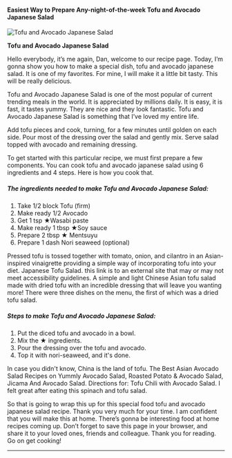             

#### Easiest Way to Prepare Any-night-of-the-week Tofu and Avocado Japanese Salad

![Tofu and Avocado Japanese Salad](https://img-global.cpcdn.com/recipes/5553260917161984/751x532cq70/tofu-and-avocado-japanese-salad-recipe-main-photo.jpg)

**Tofu and Avocado Japanese Salad**

Hello everybody, it’s me again, Dan, welcome to our recipe page. Today, I’m gonna show you how to make a special dish, tofu and avocado japanese salad. It is one of my favorites. For mine, I will make it a little bit tasty. This will be really delicious.

Tofu and Avocado Japanese Salad is one of the most popular of current trending meals in the world. It is appreciated by millions daily. It is easy, it is fast, it tastes yummy. They are nice and they look fantastic. Tofu and Avocado Japanese Salad is something that I’ve loved my entire life.

Add tofu pieces and cook, turning, for a few minutes until golden on each side. Pour most of the dressing over the salad and gently mix. Serve salad topped with avocado and remaining dressing.

To get started with this particular recipe, we must first prepare a few components. You can cook tofu and avocado japanese salad using 6 ingredients and 4 steps. Here is how you cook that.

##### The ingredients needed to make Tofu and Avocado Japanese Salad:

1.  Take 1/2 block Tofu (firm)
2.  Make ready 1/2 Avocado
3.  Get 1 tsp ★Wasabi paste
4.  Make ready 1 tbsp ★Soy sauce
5.  Prepare 2 tbsp ★ Mentsuyu
6.  Prepare 1 dash Nori seaweed (optional)

Pressed tofu is tossed together with tomato, onion, and cilantro in an Asian-inspired vinaigrette providing a simple way of incorporating tofu into your diet. Japanese Tofu Salad. this link is to an external site that may or may not meet accessibility guidelines. A simple and light Chinese Asian tofu salad made with dried tofu with an incredible dressing that will leave you wanting more! There were three dishes on the menu, the first of which was a dried tofu salad.

##### Steps to make Tofu and Avocado Japanese Salad:

1.  Put the diced tofu and avocado in a bowl.
2.  Mix the ★ ingredients.
3.  Pour the dressing over the tofu and avocado.
4.  Top it with nori-seaweed, and it's done.

In case you didn't know, China is the land of tofu. The Best Asian Avocado Salad Recipes on Yummly Avocado Salad, Roasted Potato & Avocado Salad, Jicama And Avocado Salad. Directions for: Tofu Chili with Avocado Salad. I felt great after eating this spinach and tofu salad.

So that is going to wrap this up for this special food tofu and avocado japanese salad recipe. Thank you very much for your time. I am confident that you will make this at home. There’s gonna be interesting food at home recipes coming up. Don’t forget to save this page in your browser, and share it to your loved ones, friends and colleague. Thank you for reading. Go on get cooking!

* * *
